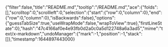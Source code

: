 {"filter":false,"title":"README.md","tooltip":"/README.md","ace":{"folds":[],"scrolltop":0,"scrollleft":0,"selection":{"start":{"row":0,"column":0},"end":{"row":0,"column":0},"isBackwards":false},"options":{"guessTabSize":true,"useWrapMode":false,"wrapToView":true},"firstLineState":0},"hash":"47c4166af0e4e93fb0d2a0c0a5d122748a6a3ad5","mime":"text/x-markdown","undoManager":{"mark":-1,"position":-1,"stack":[]},"timestamp":1644897443000}